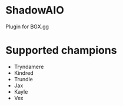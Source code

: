 # ShadowAIO
Plugin for BGX.gg

# Supported champions
- Tryndamere
- Kindred
- Trundle
- Jax
- Kayle
- Vex
